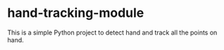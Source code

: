 # hand-tracking-module

This is a simple Python project to detect hand and track all the points on hand.
